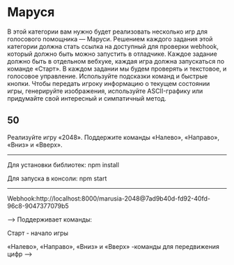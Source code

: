# Маруся
В этой категории вам нужно будет реализовать несколько игр для голосового помощника — Маруси. Решением каждого задания этой категории должна стать ссылка на доступный для проверки webhook, который должно быть можно запустить в отладчике. Каждое задание должно быть в отдельном вебхуке, каждая игра должна запускаться по команде «Старт». В каждом задании мы будем проверять и текстовое, и голосовое управление. Используйте подсказки команд и быстрые кнопки. Чтобы передать игроку информацию о текущем состоянии игры, генерируйте изображения, используйте ASCII-графику или придумайте свой интересный и симпатичный метод.

## 50
Реализуйте игру «2048». Поддержите команды «Налево», «Направо», «Вниз» и «Вверх».

---

Для установки библиотек:
npm install

Для запуска в консоли:
npm start

---
Webhook:http://localhost:8000/marusia-2048@7ad9b40d-fd92-40fd-96c8-9047377079b5


-->
Поддерживает команды:

Старт - начало игры

«Налево», «Направо», «Вниз» и «Вверх» -команды для передвижения цифр
-->
